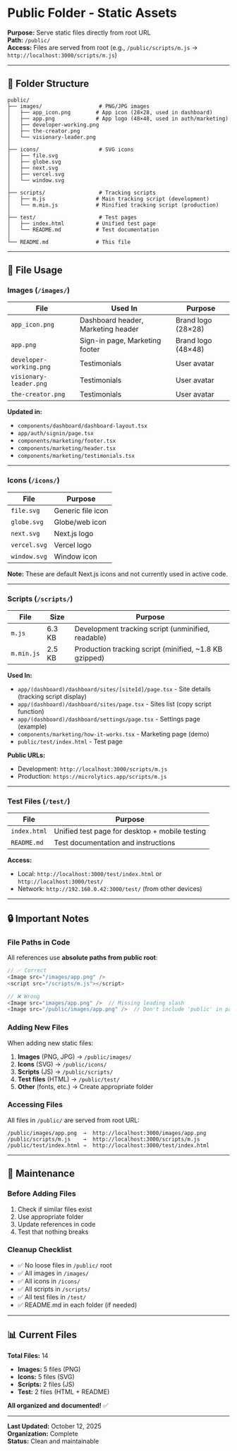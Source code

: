 # Public Folder - Static Assets

**Purpose:** Serve static files directly from root URL  
**Path:** `/public/`  
**Access:** Files are served from root (e.g., `/public/scripts/m.js` → `http://localhost:3000/scripts/m.js`)

---

## 📁 Folder Structure

```
public/
├── images/                  # PNG/JPG images
│   ├── app_icon.png        # App icon (28×28, used in dashboard)
│   ├── app.png             # App logo (48×48, used in auth/marketing)
│   ├── developer-working.png
│   ├── the-creator.png
│   └── visionary-leader.png
│
├── icons/                   # SVG icons
│   ├── file.svg
│   ├── globe.svg
│   ├── next.svg
│   ├── vercel.svg
│   └── window.svg
│
├── scripts/                 # Tracking scripts
│   ├── m.js                # Main tracking script (development)
│   └── m.min.js            # Minified tracking script (production)
│
├── test/                    # Test pages
│   ├── index.html          # Unified test page
│   └── README.md           # Test documentation
│
└── README.md               # This file
```

---

## 🎯 File Usage

### Images (`/images/`)

| File | Used In | Purpose |
|------|---------|---------|
| `app_icon.png` | Dashboard header, Marketing header | Brand logo (28×28) |
| `app.png` | Sign-in page, Marketing footer | Brand logo (48×48) |
| `developer-working.png` | Testimonials | User avatar |
| `visionary-leader.png` | Testimonials | User avatar |
| `the-creator.png` | Testimonials | User avatar |

**Updated in:**
- `components/dashboard/dashboard-layout.tsx`
- `app/auth/signin/page.tsx`
- `components/marketing/footer.tsx`
- `components/marketing/header.tsx`
- `components/marketing/testimonials.tsx`

---

### Icons (`/icons/`)

| File | Purpose |
|------|---------|
| `file.svg` | Generic file icon |
| `globe.svg` | Globe/web icon |
| `next.svg` | Next.js logo |
| `vercel.svg` | Vercel logo |
| `window.svg` | Window icon |

**Note:** These are default Next.js icons and not currently used in active code.

---

### Scripts (`/scripts/`)

| File | Size | Purpose |
|------|------|---------|
| `m.js` | 6.3 KB | Development tracking script (unminified, readable) |
| `m.min.js` | 2.5 KB | Production tracking script (minified, ~1.8 KB gzipped) |

**Used In:**
- `app/(dashboard)/dashboard/sites/[siteId]/page.tsx` - Site details (tracking script display)
- `app/(dashboard)/dashboard/sites/page.tsx` - Sites list (copy script function)
- `app/(dashboard)/dashboard/settings/page.tsx` - Settings page (example)
- `components/marketing/how-it-works.tsx` - Marketing page (demo)
- `public/test/index.html` - Test page

**Public URLs:**
- Development: `http://localhost:3000/scripts/m.js`
- Production: `https://microlytics.app/scripts/m.js`

---

### Test Files (`/test/`)

| File | Purpose |
|------|---------|
| `index.html` | Unified test page for desktop + mobile testing |
| `README.md` | Test documentation and instructions |

**Access:**
- Local: `http://localhost:3000/test/index.html` or `http://localhost:3000/test/`
- Network: `http://192.168.0.42:3000/test/` (from other devices)

---

## 🔒 Important Notes

### File Paths in Code

All references use **absolute paths from public root**:

```typescript
// ✅ Correct
<Image src="/images/app.png" />
<script src="/scripts/m.js"></script>

// ❌ Wrong
<Image src="images/app.png" />  // Missing leading slash
<Image src="/public/images/app.png" />  // Don't include 'public' in path
```

### Adding New Files

When adding new static files:

1. **Images** (PNG, JPG) → `/public/images/`
2. **Icons** (SVG) → `/public/icons/`
3. **Scripts** (JS) → `/public/scripts/`
4. **Test files** (HTML) → `/public/test/`
5. **Other** (fonts, etc.) → Create appropriate folder

### Accessing Files

All files in `/public/` are served from root URL:

```
/public/images/app.png  →  http://localhost:3000/images/app.png
/public/scripts/m.js    →  http://localhost:3000/scripts/m.js
/public/test/index.html →  http://localhost:3000/test/index.html
```

---

## 🧹 Maintenance

### Before Adding Files

1. Check if similar files exist
2. Use appropriate folder
3. Update references in code
4. Test that nothing breaks

### Cleanup Checklist

- ✅ No loose files in `/public/` root
- ✅ All images in `/images/`
- ✅ All icons in `/icons/`
- ✅ All scripts in `/scripts/`
- ✅ All test files in `/test/`
- ✅ README.md in each folder (if needed)

---

## 📊 Current Files

**Total Files:** 14

- **Images:** 5 files (PNG)
- **Icons:** 5 files (SVG)
- **Scripts:** 2 files (JS)
- **Test:** 2 files (HTML + README)

**All organized and documented!** ✅

---

**Last Updated:** October 12, 2025  
**Organization:** Complete  
**Status:** Clean and maintainable

